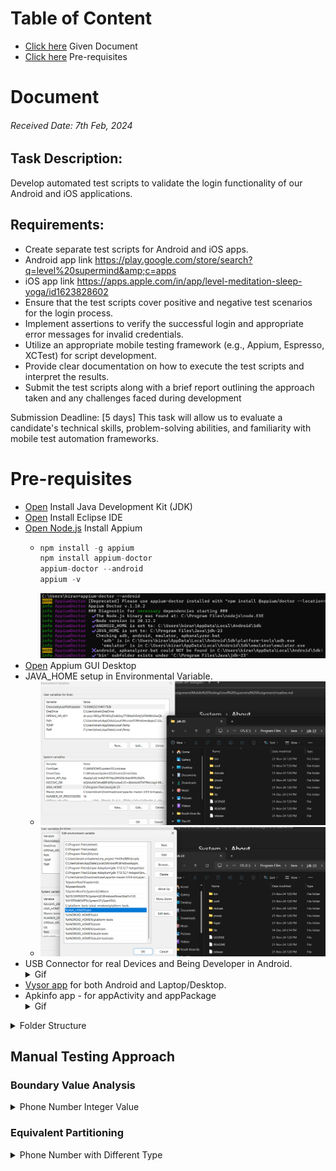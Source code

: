 # Table of Content
 - [Click here](https://github.com/RouthKiranBabu/Masai-School-Journey/edit/main/Assignment/Mobile%20Testing/Level%20Supermind%20Assignment/readme.md#document) Given Document
 - [Click here](https://github.com/RouthKiranBabu/Masai-School-Journey/blob/main/Assignment/Mobile%20Testing/Level%20Supermind%20Assignment/readme.md#pre-requisites) Pre-requisites
# Document 
###### Received Date: 7th Feb, 2024
## Task Description:
Develop automated test scripts to validate the login functionality of our Android and iOS
applications.
## Requirements:
 - Create separate test scripts for Android and iOS apps.
 - Android app link
https://play.google.com/store/search?q=level%20supermind&amp;c=apps
 - iOS app link
https://apps.apple.com/in/app/level-meditation-sleep-yoga/id1623828602
 - Ensure that the test scripts cover positive and negative test scenarios for the login
process.
 - Implement assertions to verify the successful login and appropriate error messages
for invalid credentials.
 - Utilize an appropriate mobile testing framework (e.g., Appium, Espresso, XCTest) for
script development.
 - Provide clear documentation on how to execute the test scripts and interpret the
results.
 - Submit the test scripts along with a brief report outlining the approach taken and any
challenges faced during development

Submission Deadline: [5 days]
This task will allow us to evaluate a candidate&#39;s technical skills, problem-solving abilities, and
familiarity with mobile test automation frameworks.
# Pre-requisites
 - [Open](https://www.oracle.com/java/technologies/downloads/#java11?er=221886) Install Java Development Kit (JDK)
 - [Open](https://www.eclipse.org/) Install Eclipse IDE
 - [Open Node.js](https://nodejs.org/en) Install Appium
   - ```java
     npm install -g appium
     npm install appium-doctor
     appium-doctor --android
     appium -v
      ```
     <img alt="Completion Certificate" src="./appium_doctor.png"> </img>
  - [Open](https://appium.io/docs/en/latest/) Appium GUI Desktop
  - JAVA_HOME setup in Environmental Variable.
    - <img alt="Completion Certificate" src="./javaHome.png"> </img>
    - <img alt="Completion Certificate" src="./javaHomePath.png"> </img>
  - USB Connector for real Devices and Being Developer in Android.
    <details>
     <summary>Gif</summary>
     <img alt="Completion Certificate" src="./usb.gif"> </img>
    </details>
  - [Vysor app](https://www.vysor.io/) for both Android and Laptop/Desktop.
  - Apkinfo app - for appActivity and appPackage
    <details align = "center">
     <summary align = "left">Gif</summary>
     <img alt="Completion Certificate" src="./appActivity.gif" width=50%> </img>
     <img alt="Completion Certificate" src="./appPackage.gif" width=50%> </img>
    </details>
   

<details>
<summary>Folder Structure</summary>

```mermaid
graph TD;
a[Level Supermind Assignment]-->|Folder| b[Android/];
b --> c[src/test/]
c --> f[java]
f --> |Initializes the Appium driver, Loads configurations from config.properties, Sets up common test setup and teardown methods| h[base]
f --> |Implements Page Object Model POM for UI elements, Each page of the app gets a separate class.| i[pages]
f --> j[Reports]
j --> |test-output/ → Stores TestNG reports, Extent Reports can also be generated.| k[ReportManager]
j --> TestListner
f --> n[utils]
f --> l[tests]
l --> m[Contains User Scripts]
c --> g[resources]
g --> Properties
g --> Reports
g --> p[Runner]
p --> q[xml files for corresponding Login page]
g --> screenshots
b --> d[target]
b --> |Add all required dependencies & Plugin| e[pom.xml]
b --> readme.md
```
</details>

## Manual Testing Approach
### Boundary Value Analysis 
<details>
 <summary>Phone Number Integer Value</summary>
 
| Condition | Status |
| ---: | :--- |
| < 10 | ❌ |
| > 10 | ❌ |
| = 10 | ✅ |
</details>

### Equivalent Partitioning 
<details>
 <summary>Phone Number with Different Type</summary>
 
| Condition | Status | Example |
| ---: | :--- | :---:
| Integer Type | ✅ | 1234567890 |
| Other Type or Symbol | ❌ | 123*567890 |
</details>
